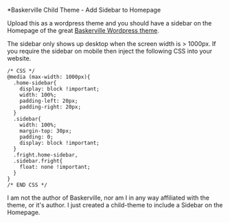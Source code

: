 *Baskerville Child Theme - Add Sidebar to Homepage

Upload this as a wordpress theme and you should have a sidebar on the Homepage of the great [Baskerville Wordpress theme](https://wordpress.org/themes/baskerville/).

The sidebar only shows up desktop when the screen width is > 1000px. If you require the sidebar on mobile then inject the following CSS into your website.

```
/* CSS */
@media (max-width: 1000px){
  .home-sidebar{
    display: block !important;
    width: 100%;
    padding-left: 20px;
    padding-right: 20px;
  }
  .sidebar{
    width: 100%;
    margin-top: 30px;
    padding: 0;
    display: block !important;
  }
  .fright.home-sidebar,
  .sidebar.fright{
    float: none !important;
  }
}
/* END CSS */
```

I am not the author of Baskerville, nor am I in any way affiliated with the theme, or it's author. I just created a child-theme to include a Sidebar on the Homepage.
